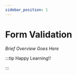 ```yaml
---
sidebar_position: 1
---
```


# Form Validation

_Brief Overview Goes Here_

:::tip Happy Learning!!

<QuestButton text="Go To Quest" link="https://app.stackup.dev/quest_page/form-validation" />

:::
